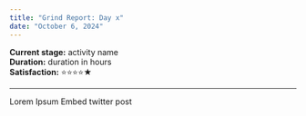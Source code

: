 ```yaml
---
title: "Grind Report: Day x"
date: "October 6, 2024"
---
```


**Current stage:** activity name  
**Duration:** duration in hours  
**Satisfaction:** ⭐⭐⭐⭐★  

----

Lorem Ipsum
Embed twitter post